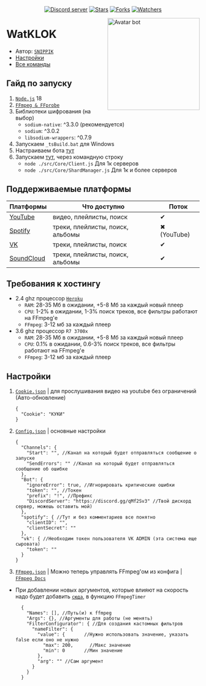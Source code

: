 <div align="center">
	<p>
		<a href="https://discord.gg/qMf2Sv3"><img src="https://img.shields.io/discord/332947799605772289?color=5865F2&logo=discord&logoColor=white&style=flat-square" alt="Discord server" /></a>
		<a href=""><img src="https://img.shields.io/github/stars/SNIPPIK/WatKLOK?logo=github&style=flat-square" alt="Stars"/></a>
    	<a href=""><img src="https://img.shields.io/github/forks/SNIPPIK/WatKLOK?logo=github&style=flat-square" alt="Forks"/></a>
        <a href=""><img src="https://img.shields.io/github/watchers/SNIPPIK/WatKLOK?logo=github&style=flat-square" alt="Watchers"/></a>
    </p>
</div>

[<img align="right" alt="Avatar bot" width="240px" src="https://cdn.discordapp.com/avatars/678588856588697610/466d3d51e6d497541622085ed18a1ad1.webp?size=4096" />](https://discordapp.com/users/623170593268957214)

# WatKLOK
- Автор: [`SNIPPIK`](https://github.com/SNIPPIK)
- [Настройки](./DataBase/Config.json)
- [Все команды](./src/Commands)

## Гайд по запуску
1. [`Node.js`](https://nodejs.org/ru/) 18
2. [`FFmpeg & FFprobe`](https://ffmpeg.org/)
3. Библиотеки шифрования (на выбор)
    - `sodium-native`: ^3.3.0 (рекомендуется)
    - `sodium`: ^3.0.2
    - `libsodium-wrappers`: ^0.7.9
4. Запускаем `_tsBuild.bat` для Windows
5. Настраиваем бота [тут](./DataBase)
6. Запускаем [тут](./_Build), через командную строку
   - `node ./src/Core/Client.js` Для 1к серверов
   - `node ./src/Core/ShardManager.js` Для 1к и более серверов

## Поддерживаемые платформы

| Платформы                             | Что доступно                     | Поток       |
|---------------------------------------|----------------------------------|-------------|
| [YouTube](https://www.youtube.com/)   | видео, плейлисты, поиск          | ✔           |
| [Spotify](https://open.spotify.com/)  | треки, плейлисты, поиск, альбомы | ✖ (YouTube) |
| [VK](https://vk.com/)                 | треки, плейлисты, поиск          | ✔           |
| [SoundCloud](https://soundcloud.com/) | треки, плейлисты, поиск, альбомы | ✔           |

## Требования к хостингу
- 2.4 ghz процессор [`Heroku`](http://heroku.com/)
   - `RAM`: 28-35 Мб в ожидании, +5-8 Мб за каждый новый плеер
   - `CPU`: 1-2% в ожидании, 1-3% поиск треков, все фильтры работают на FFmpeg'е
   - `FFmpeg`: 3-12 мб за каждый плеер
- 3.6 ghz процессор `R7 3700x`
   - `RAM`: 28-35 Мб в ожидании, +5-8 Мб за каждый новый плеер
   - `CPU`: 0.1% в ожидании, 0.6-3% поиск треков, все фильтры работают на FFmpeg'е
   - `FFmpeg`: 3-12 мб за каждый плеер

    
## Настройки
1. [`Cookie.json`](./DataBase/Cookie.json) | для прослушивания видео на youtube без ограничений (Авто-обновление)
    ```json5
   {   
      "Cookie": "КУКИ" 
   }
   ```
2. [`Config.json`](./DataBase/Config.json) | основные настройки
    ```json5
    {
      "Channels": {
        "Start": "", //Канал на который будет отправляться сообщение о запуске
        "SendErrors": "" //Канал на который будет отправляться сообщение об ошибке
      },
      "Bot": {
        "ignoreError": true, //Игнорировать критические ошибки
        "token": "", //Токен
        "prefix": "!", //Префикс
        "DiscordServer": "https://discord.gg/qMf2Sv3" //Твой дискорд сервер, можешь оставить мой)
      },
      "spotify": { //Тут и без комментариев все понятно
        "clientID": "",
        "clientSecret": ""
      },
      "vk": { //Необходим токен пользователя VK ADMIN (эта система еще сыровата)
        "token": ""
      }
    }
    ```
3. [`FFmpeg.json`](./DataBase/FFmpeg.json) | Можно теперь управлять FFmpeg'ом из конфига | [`FFmpeg Docs`](https://ffmpeg.org/ffmpeg.html)
  - При добавлении новых аргументов, которые влияют на скорость надо будет добавить [`сюда`](./src/Core/Player/FFmpeg/ConstructorStream.ts), в функцию `FFmpegTimer`
    ```json5
      {
        "Names": [], //Путь(и) к ffmpeg
        "Args": {}, //Аргументы для работы (не менять)
        "FilterConfigurator": { //Для создания кастомных фильтров
          "nameFilter": {
            "value": {       //Нужно использовать значение, указать false если оно не нужно
              "max": 200,      //Макс значение
              "min": 0       //Мин значение
            },
            "arg": "" //Сам аргумент
          }
        }
      }  
    ```